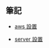## 筆記

- [aws 設置](https://github.com/yuchin1225/note/tree/master/aws)  

- [server 設置](https://github.com/yuchin1225/note/tree/master/server)